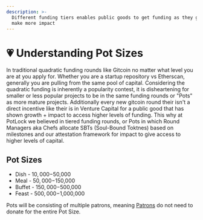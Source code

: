 ```yaml
---
description: >-
  Different funding tiers enables public goods to get funding as they grow and
  make more impact
---
```


# 💗 Understanding Pot Sizes

In traditional quadratic funding rounds like Gitcoin no matter what level you are at you apply for. Whether you are a startup repository vs Etherscan, generally you are pulling from the same pool of capital. Considering the quadratic funding is inherently a popularity contest, it is disheartening for smaller or less popular projects to be in the same funding rounds or "Pots" as more mature projects. Additionally every new gitcoin round their isn't a direct incentive like their is in Venture Capital for a public good that has shown growth + impact to access higher levels of funding. This why at PotLock we believed in tiered funding rounds, or Pots in which Round Managers aka Chefs allocate SBTs (Soul-Bound Toktnes) based on milestones and our attestation framework for impact to give access to higher levels of capital.



## Pot Sizes

* Dish - $10,000-$50,000&#x20;
* Meal - $50,000-$150,000&#x20;
* Buffet - $150,000-$500,000&#x20;
* Feast - $500,000-$1,000,000

Pots will be consisting of multiple patrons, meaning [Patrons](../user-guides/patrons.md) do not need to donate for the entire Pot Size.&#x20;

